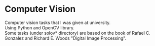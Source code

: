 # Computer Vision
Computer vision tasks that I was given at university. <br/>
Using Python and OpenCV library. <br/>
Some tasks (under solov* directory) are based on the book of Rafael C. Gonzalez and Richard E. Woods "Digital Image Processing".
